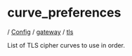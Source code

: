 # curve_preferences

/ [Config](../../../README.md) / [gateway](../../README.md) / [tls](../README.md) 

List of TLS cipher curves to use in order.

